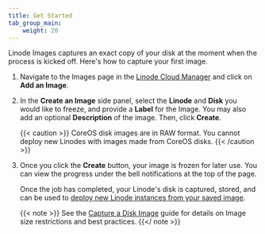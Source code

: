 ```yaml
---
title: Get Started
tab_group_main:
    weight: 20
---
```


Linode Images captures an exact copy of your disk at the moment when the process is kicked off. Here's how to capture your first image.

1.  Navigate to the Images page in the [Linode Cloud Manager](https://cloud.linode.com/) and click on **Add an Image**.

1.  In the **Create an Image** side panel, select the **Linode** and **Disk** you would like to freeze, and provide a **Label** for the Image. You may also add an optional **Description** of the image. Then, click **Create**.

    {{< caution >}}
CoreOS disk images are in RAW format. You cannot deploy new Linodes with images made from CoreOS disks.
{{< /caution >}}

1.  Once you click the **Create** button, your image is frozen for later use. You can view the progress under the bell notifications at the top of the page.

    Once the job has completed, your Linode's disk is captured, stored, and can be used to [deploy new Linode instances from your saved image](/docs/products/tools/images/guides/deploy-from-a-saved-image/).

    {{< note >}}
See the [Capture a Disk Image](/docs/products/tools/images/guides/capture-an-image/) guide for details on Image size restrictions and best practices.
    {{</ note >}}

